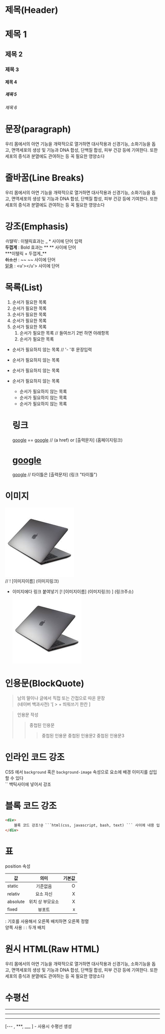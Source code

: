 # 제목(Header)

# 제목 1

## 제목 2

### 제목 3

#### 제목 4

##### 제목 5

###### 제목 6

# 문장(paragraph)

우리 몸에서의 아연 기능을 개략적으로 열거하면 대사작용과 신경기능, 소화기능을 돕고, 면역세포의 생성 및 기능과 DNA 합성, 단백질 합성, 피부 건강 등에 기여한다. 또한 세포의 증식과 분열에도 관여하는 등 꼭 필요한 영양소다

# 줄바꿈(Line Breaks)

우리 몸에서의 아연 기능을 개략적으로 열거하면 대사작용과 신경기능, 소화기능을 돕고, 면역세포의 생성 및 기능과 DNA 합성, 단백질 합성, 피부 건강 등에 기여한다. 또한 세포의 증식과 분열에도 관여하는 등 꼭 필요한 영양소다

# 강조(Emphasis)

_이텔릭_ : 이텔릭효과는 \_ \* 사이에 단어 입력  
**두껍게** : Bold 효과는 \*\* ** 사이에 단어  
\***이텔릭 + 두껍게\_\*\*  
~~취소선~~ : ~~ ~~ 사이에 단어  
<u>밑줄</u> : <u'></u'> 사이에 단어

# 목록(List)

1. 순서가 필요한 목록
2. 순서가 필요한 목록
3. 순서가 필요한 목록
4. 순서가 필요한 목록
5. 순서가 필요한 목록
   1. 순서가 필요한 목록 // 들여쓰기 2번 하면 아래항목
   1. 순서가 필요한 목록

- 순서가 필요하지 않는 목록 // '- '후 문장입력
- 순서가 필요하지 않는 목록
- 순서가 필요하지 않는 목록
- 순서가 필요하지 않는 목록

  - 순서가 필요하지 않는 목록
  - 순서가 필요하지 않는 목록
  - 순서가 필요하지 않는 목록

  # 링크

  <a href=https://google.com>google</a> == [google](https://google.com) // (a href) or [출력문자] (홈페이지링크)

  # <a href=https://google.com title="구글로 이동">google</a>

  [google](https://google.com "구글로이동") // 타이틀은 [출력문자] (링크 "타이틀")

# 이미지

![이미지이름](./macbook.jpg) <br>// ! [이미지이름] (이미지링크)

- 이미지에다 링크 붙여넣기
  [! [이미지이름] (이미지링크) ] (링크주소)  
  [![이미지이름](./macbook.jpg)](https://www.apple.com/)

# 인용문(BlockQuote)

> 남의 말이나 글에서 직접 또는 간접으로 따온 문장  
> (네이버 백과사전) '[ > + 띄워쓰기 한칸 ]

> 인용문 작성
>
> > 중첩된 인용문
> >
> > > 중첩된 인용문
> > > 중첩된 인용문2
> > > 중첩된 인용문3

# 인라인 코드 강조

CSS 에서 `background` 혹은
`background-image` 속성으로 요소에 배경 이미지를 삽입할 수 있다  
`` 백틱사이에 넣어서 강조

# 블록 코드 강조

````html
<div>
	블록 코드 강조!@ ```html(css, javascript, bash, text) ``` 사이에 내용 입력
</div>
````

# 표

position 속성

| 값       |       의미       | 기본값 |
| -------- | :--------------: | -----: |
| static   |     기준없음     |      O |
| relativ  |    요소 자신     |      X |
| absolute | 위치 상 부모요소 |      X |
| fixed    |      뷰포트      |      x |

: 기호를 사용해서 오른쪽 배치하면 오른쪽 정렬  
양쪽 사용 : : 두개 배치

# 원시 HTML(Raw HTML)

우리 몸에서의 아연 기능을 개략적으로 열거하면 대사작용과 신경기능, 소화기능을 돕고, 면역세포의 생성 및 기능과 DNA 합성, 단백질 합성, 피부 건강 등에 기여한다. 또한 세포의 증식과 분열에도 관여하는 등 꼭 필요한 영양소다

# 수평선

---

---

---

[--- , ***, ___ ] - 사용시 수평선 생성
